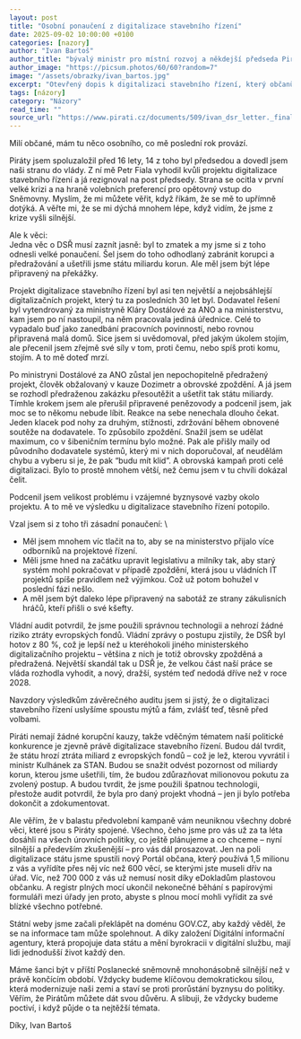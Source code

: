 ```yaml
---
layout: post
title: "Osobní ponaučení z digitalizace stavebního řízení"
date: 2025-09-02 10:00:00 +0100
categories: [nazory]
author: "Ivan Bartoš"
author_title: "bývalý ministr pro místní rozvoj a někdejší předseda Pirátů"
author_image: "https://picsum.photos/60/60?random=7"
image: "/assets/obrazky/ivan_bartos.jpg"
excerpt: "Otevřený dopis k digitalizaci stavebního řízení, který občanům napsal Ivan Bartoš. Jaká jsou jeho ponaučení a závěry z této nejrozsáhlejší digitalizační akce?"
tags: [názory]
category: "Názory"
read_time: ""
source_url: "https://www.pirati.cz/documents/509/ivan_dsr_letter._final_31_08_1.pdf"
---
```


Milí občané, mám tu něco osobního, co mě poslední rok provází.

Piráty jsem spoluzaložil před 16 lety, 14 z toho byl předsedou a dovedl jsem naši stranu do vlády.
Z ní mě Petr Fiala vyhodil kvůli projektu digitalizace stavebního řízení a já rezignoval na post
předsedy. Strana se ocitla v první velké krizi a na hraně volebních preferencí pro opětovný vstup
do Sněmovny. Myslím, že mi můžete věřit, když říkám, že se mě to upřímně dotýká. A věřte mi,
že se mi dýchá mnohem lépe, když vidím, že jsme z krize vyšli silnější.

Ale k věci: \
Jedna věc o DSŘ musí zaznít jasně: byl to zmatek a my jsme si z toho odnesli velké ponaučení.
Šel jsem do toho odhodlaný zabránit korupci a předražování a ušetřili jsme státu miliardu korun.
Ale měl jsem být lépe připravený na překážky.

Projekt digitalizace stavebního řízení byl asi ten největší a nejobsáhlejší digitalizačních projekt,
který tu za posledních 30 let byl. Dodavatel řešení byl vytendrovaný za ministryně Kláry Dostálové
za ANO a na ministerstvu, kam jsem po ní nastoupil, na něm pracovala jediná úřednice. Celé to
vypadalo buď jako zanedbání pracovních povinností, nebo rovnou připravená malá domů.
Sice jsem si uvědomoval, před jakým úkolem stojím, ale přecenil jsem zřejmě své síly v tom, proti
čemu, nebo spíš proti komu, stojím. A to mě doteď mrzí. 

Po ministryni Dostálové za ANO zůstal
jen nepochopitelně předražený projekt, člověk obžalovaný v kauze Dozimetr a obrovské zpoždění.
A já jsem se rozhodl předraženou zakázku přesoutěžit a ušetřit tak státu miliardy. Tímhle krokem
jsem ale přerušil připravené penězovody a podcenil jsem, jak moc se to někomu nebude líbit.
Reakce na sebe nenechala dlouho čekat. Jeden klacek pod nohy za druhým, stížnosti, zdržování
během obnovené soutěže na dodavatele. To způsobilo zpoždění. Snažil jsem se udělat maximum,
co v šibeničním termínu bylo možné. Pak ale přišly maily od původního dodavatele systémů, který
mi v nich doporučoval, ať neudělám chybu a vyberu si je, že pak “budu mít klid”. A obrovská
kampaň proti celé digitalizaci. Bylo to prostě mnohem větší, než čemu jsem v tu chvíli dokázal
čelit.

Podcenil jsem velikost problému i vzájemné byznysové vazby okolo projektu. A to mě ve výsledku
u digitalizace stavebního řízení potopilo.

Vzal jsem si z toho tři zásadní ponaučení: \
- Měl jsem mnohem víc tlačit na to, aby se na ministerstvo přijalo více odborníků na projektové
řízení.
- Měli jsme hned na začátku upravit legislativu a milníky tak, aby starý systém mohl pokračovat v
případě zpoždění, která jsou u vládních IT projektů spíše pravidlem než výjimkou. Což už potom
bohužel v poslední fázi nešlo.
- A měl jsem být daleko lépe připravený na sabotáž ze strany zákulisních hráčů, kteří přišli o své
kšefty.

Vládní audit potvrdil, že jsme použili správnou technologii a nehrozí žádné riziko ztráty evropských
fondů. Vládní zprávy o postupu zjistily, že DSŘ byl hotov z 80 %, což je lepší než u kteréhokoli
jiného ministerského digitalizačního projektu – většina z nich je totiž obrovsky zpožděná
a předražená. Největší skandál tak u DSŘ je, že velkou část naší práce se vláda rozhodla vyhodit,
a nový, dražší, systém teď nedodá dříve než v roce 2028.

Navzdory výsledkům závěrečného auditu jsem si jistý, že o digitalizaci stavebního řízení uslyšíme
spoustu mýtů a fám, zvlášť teď, těsně před volbami.

Piráti nemají žádné korupční kauzy, takže vděčným tématem naší politické konkurence je zjevně
právě digitalizace stavebního řízení. Budou dál tvrdit, že státu hrozí ztráta miliard z evropských
fondů – což je lež, kterou vyvrátil i ministr Kulhánek za STAN. Budou se snažit odvést pozornost
od miliardy korun, kterou jsme ušetřili, tím, že budou zdůrazňovat milionovou pokutu
za zvolený postup. A budou tvrdit, že jsme použili špatnou technologii, přestože audit potvrdil, že
byla pro daný projekt vhodná – jen ji bylo potřeba dokončit a zdokumentovat.

Ale věřím, že v balastu předvolební kampaně vám neuniknou všechny dobré věci, které jsou
s Piráty spojené. Všechno, čeho jsme pro vás už za ta léta dosáhli na všech úrovních politiky,
co ještě plánujeme a co chceme – nyní silnější a především zkušenější – pro vás dál prosazovat.
Jen na poli digitalizace státu jsme spustili nový Portál občana, který používá 1,5 milionu
z vás a vyřídíte přes něj víc než 600 věcí, se kterými jste museli dřív na úřad. Víc, než 700 000
z vás už nemusí nosit díky eDokladům plastovou občanku. A registr plných mocí ukončil
nekonečné běhání s papírovými formuláři mezi úřady jen proto, abyste s plnou mocí mohli vyřídit
za své blízké všechno potřebné.

Státní weby jsme začali překlápět na doménu GOV.CZ, aby každý věděl, že se na informace tam
může spolehnout. A díky založení Digitální informační agentury, která propojuje data státu a mění
byrokracii v digitální službu, mají lidi jednodušší život každý den.

Máme šanci být v příští Poslanecké sněmovně mnohonásobně silnější než v právě končícím
období. Vždycky budeme klíčovou demokratickou silou, která modernizuje naši zemi a staví se
proti prorůstání byznysu do politiky. Věřím, že Pirátům můžete dát svou důvěru.
A slibuji, že vždycky budeme poctiví, i když půjde o ta nejtěžší témata.

Díky,
Ivan Bartoš
